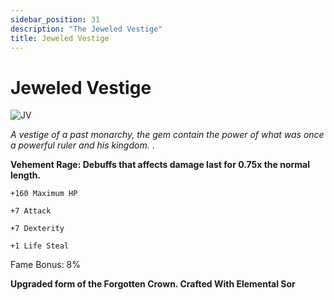 ```yaml
---
sidebar_position: 31
description: "The Jeweled Vestige"
title: Jeweled Vestige
---
```


# Jeweled Vestige

![JV](https://cdn.discordapp.com/attachments/1187552567295758487/1190518840463994961/Jeweled_Vestige.png?ex=65a21812&is=658fa312&hm=96bf317424ea3dd32ea6fface32b32fc2e3a743a02d781964311a2e96ee5d669&)


<i> A vestige of a past monarchy, the gem contain the power of what was once a powerful ruler and his kingdom. </i>.


 **Vehement Rage: Debuffs that affects damage last for 0.75x the normal length.**

    +160 Maximum HP

    +7 Attack

    +7 Dexterity

    +1 Life Steal


Fame Bonus: 8%

**Upgraded form of the Forgotten Crown. Crafted With Elemental Sor**

 
